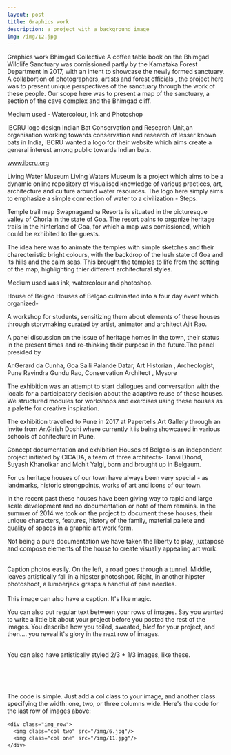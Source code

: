 ```yaml
---
layout: post
title: Graphics work
description: a project with a background image
img: /img/12.jpg
---
```


Graphics work
Bhimgad Collective
A coffee table book on the Bhimgad Wildlife Sanctuary was comissioned partly by the Karnataka Forest 
Department in 2017, with an intent to showcase the newly formed sanctuary.
A collabortion of photographers, artists and forest officials , the project here was to present unique perspectives of the sanctuary through the work of these people.
Our scope here was to present a map of the sanctuary,
a section of the cave complex and the Bhimgad cliff.


Medium used - Watercolour, ink and Photoshop



IBCRU logo design
Indian Bat Conservation and Research Unit,an organisation working towards conservation and research of lesser known bats in India, IBCRU wanted a logo for their website which aims create a general interest among public towards Indian bats.

www.ibcru.org

Living Water Museum
Living Waters Museum is a  project which aims to be a 
dynamic online repository of visualised knowledge of various practices, art, architecture and culture around water resources.
The logo here simply aims to emphasize a simple connection of water to a civilization - Steps.

Temple trail map
Swapnagandha Resorts is situated in the picturesque valley of Chorla  in the state of Goa. The resort palns to organize heritage trails in the hinterland of Goa, for which a map was comissioned, which could be exhibited to the guests.

The idea here was to animate the temples with simple sketches and their charecteristic bright colours, with the 
backdrop of the lush state of Goa and its hills and the calm seas. This brought the temples to life from the setting of the map, highlighting thier different architectural styles. 

Medium used was ink, watercolour and photoshop.





House of Belgao
Houses of Belgao culminated into a four day event which organized-

A workshop for students, sensitizing them about elements of these houses through storymaking curated by artist, animator and architect Ajit Rao.

A panel discussion on the issue of heritage homes in the town, their status in the present times and re-thinking their purpose in the future.The panel presided by 

Ar.Gerard da Cunha,  Goa
Saili Palande Datar, Art Historian , Archeologist,  Pune
Ravindra Gundu Rao, Conservation Architect ,  Mysore

The exhibition was an attempt to start dailogues and conversation with the locals for a participatory decision about the adaptive reuse of these houses.
We structured modules for workshops and exercises using these houses as a palette for creative inspiration. 

The exhibition travelled to Pune in 2017   at Papertells Art Gallery through an invite from Ar.Girish Doshi where currently it is being showcased in various schools of achitecture in Pune.

Concept documentation and exhibition
Houses of Belgao is an independent project initiated by CICADA, a team of three architects- Tanvi Dhond, Suyash Khanolkar and Mohit Yalgi, born and brought up in Belgaum.

For us heritage houses of our town have always been very special - as landmarks, historic strongpoints, works of art and icons of our town. 

In the recent past these houses have been giving way to rapid and large scale development and no documentation or note of them remains. In the summer of 2014 we took on the project to document these houses, their unique characters, features, history of the family, material pallete and quality of spaces in a graphic art work form.

Not being a pure documentation we have taken the liberty to play, juxtapose and compose elements of the house to create visually appealing art work.



<div class="img_row">
	<img class="col one" src="{{ site.baseurl }}/img/1.jpg" alt="" title="example image"/>
	<img class="col one" src="{{ site.baseurl }}/img/2.jpg" alt="" title="example image"/>
	<img class="col one" src="{{ site.baseurl }}/img/3.jpg" alt="" title="example image"/>
</div>
<div class="col three caption">
	Caption photos easily. On the left, a road goes through a tunnel. Middle, leaves artistically fall in a hipster photoshoot. Right, in another hipster photoshoot, a lumberjack grasps a handful of pine needles.
</div>
<div class="img_row">
	<img class="col three" src="{{ site.baseurl }}/img/5.jpg" alt="" title="example image"/>
</div>
<div class="col three caption">
	This image can also have a caption. It's like magic. 
</div>

You can also put regular text between your rows of images. Say you wanted to write a little bit about your project before you posted the rest of the images. You describe how you toiled, sweated, *bled* for your project, and then.... you reveal it's glory in the next row of images.


<div class="img_row">
	<img class="col two" src="{{ site.baseurl }}/img/6.jpg" alt="" title="example image"/>
	<img class="col one" src="{{ site.baseurl }}/img/11.jpg" alt="" title="example image"/>
</div>
<div class="col three caption">
	You can also have artistically styled 2/3 + 1/3 images, like these.
</div>


<br/><br/><br/>


The code is simple. Just add a col class to your image, and another class specifying the width: one, two, or three columns wide. Here's the code for the last row of images above: 

	<div class="img_row">
	  <img class="col two" src="/img/6.jpg"/>
	  <img class="col one" src="/img/11.jpg"/>
	</div>
